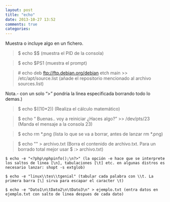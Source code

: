 ```yaml
---
layout: post
title: "echo"
date: 2013-10-27 13:52
comments: true
categories: 
---
```

Muestra o incluye algo en un fichero.

>$ echo $$   (muestra el PID de la consola)

>$ echo $PS1   (muestra el prompt)

>\# echo deb ftp://ftp.debian.org/debian etch main >> /etc/apt/source.list  (añade el repositorio mencionado al archivo sources.list) 

Nota.- con un solo “>” pondria la linea especificada borrando todo lo demas.)

>$ echo $((10*2)) (Realiza el cálculo matemático)

>$ echo “ Buenas.. voy a reiniciar ¿Haces algo?” >> /dev/pts/23 (Manda el mensaje a la consola 23)

>$ echo rm *.png (lista lo que se va a borrar, antes de lanzar rm *.png)

>$ echo "" > archivo.txt (Borra el contenido de archivo.txt. Para un borrado total mejor usar $ :> archivo.txt)

	$ echo -e "<?php\nphpinfo();\n?>" (la opción -e hace que se interprete los saltos de linea [\n], tabulaciones [\t] etc. en algunas distros es necesario lanzar: shopt -s extglob)

	$ echo -e "linux\\tes\\tgenial" (tabular cada palabra con \\t. La primera barra [\] sirva para escapar el caracter \t)

	$ echo -e "Dato1\n\tDato2\n\tDato3\n" > ejemplo.txt (entra datos en ejemplo.txt con salto de linea despues de cada dato)

